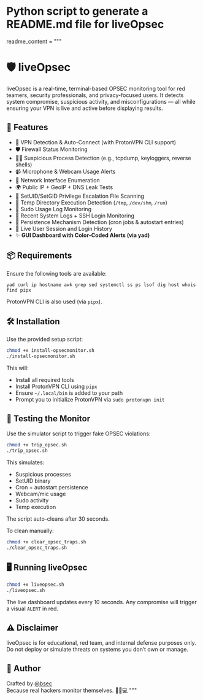 # Python script to generate a README.md file for liveOpsec

readme_content = """
# 🛡️ liveOpsec

liveOpsec is a real-time, terminal-based OPSEC monitoring tool for red teamers, security professionals, and privacy-focused users. It detects system compromise, suspicious activity, and misconfigurations — all while ensuring your VPN is live and active before displaying results.

## 🚀 Features

- 🔐 VPN Detection & Auto-Connect (with ProtonVPN CLI support)
- 🛡️ Firewall Status Monitoring
- 🕵️‍♂️ Suspicious Process Detection (e.g., tcpdump, keyloggers, reverse shells)
- 📹 Microphone & Webcam Usage Alerts
- 📡 Network Interface Enumeration
- 🌍 Public IP + GeoIP + DNS Leak Tests
- 📛 SetUID/SetGID Privilege Escalation File Scanning
- 🧟 Temp Directory Execution Detection (`/tmp`, `/dev/shm`, `/run`)
- 🧾 Sudo Usage Log Monitoring
- 📜 Recent System Logs + SSH Login Monitoring
- 🚀 Persistence Mechanism Detection (cron jobs & autostart entries)
- 👥 Live User Session and Login History
- ✨ **GUI Dashboard with Color-Coded Alerts (via yad)**

## 📦 Requirements

Ensure the following tools are available:

```
yad curl ip hostname awk grep sed systemctl ss ps lsof dig host whois find pipx
```

ProtonVPN CLI is also used (via `pipx`).

## 🛠️ Installation

Use the provided setup script:

```bash
chmod +x install-opsecmonitor.sh
./install-opsecmonitor.sh
```

This will:

- Install all required tools
- Install ProtonVPN CLI using `pipx`
- Ensure `~/.local/bin` is added to your path
- Prompt you to initialize ProtonVPN via `sudo protonvpn init`

## 🧪 Testing the Monitor

Use the simulator script to trigger fake OPSEC violations:

```bash
chmod +x trip_opsec.sh
./trip_opsec.sh
```

This simulates:

- Suspicious processes
- SetUID binary
- Cron + autostart persistence
- Webcam/mic usage
- Sudo activity
- Temp execution

The script auto-cleans after 30 seconds.

To clean manually:

```bash
chmod +x clear_opsec_traps.sh
./clear_opsec_traps.sh
```

## 🖥️ Running liveOpsec

```bash
chmod +x liveopsec.sh
./liveopsec.sh
```

The live dashboard updates every 10 seconds. Any compromise will trigger a visual `ALERT` in red.

## ⚠️ Disclaimer

liveOpsec is for educational, red team, and internal defense purposes only. Do not deploy or simulate threats on systems you don’t own or manage.

## 👤 Author

Crafted by [@bsec](https://github.com/bsec)  
Because real hackers monitor themselves. 🕵️‍♂️💻
"""
